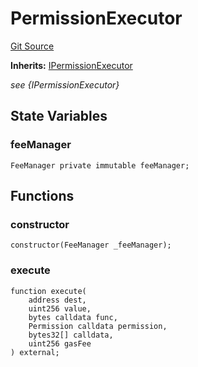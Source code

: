 # PermissionExecutor
[Git Source](https://github.com/permissivelabs/core/blob/6a9a97fdcc83bd3f41e6b78ff8acd4353d9d4655/src/core/PermissionExecutor.sol)

**Inherits:**
[IPermissionExecutor](/src/interfaces/IPermissionExecutor.sol/interface.IPermissionExecutor.md)

*see {IPermissionExecutor}*


## State Variables
### feeManager

```solidity
FeeManager private immutable feeManager;
```


## Functions
### constructor


```solidity
constructor(FeeManager _feeManager);
```

### execute


```solidity
function execute(
    address dest,
    uint256 value,
    bytes calldata func,
    Permission calldata permission,
    bytes32[] calldata,
    uint256 gasFee
) external;
```

